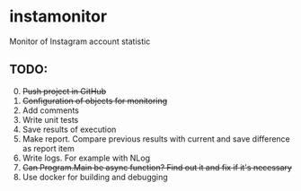 # instamonitor
Monitor of Instagram account statistic

TODO:
-----
0. ~~Push project in GitHub~~
1. ~~Configuration of objects for monitoring~~
2. Add comments
3. Write unit tests
4. Save results of execution
5. Make report. Compare previous results with current and save difference as report item
6. Write logs. For example with NLog
7. ~~Can Program.Main be async function? Find out it and fix if it's necessary~~
8. Use docker for building and debugging

